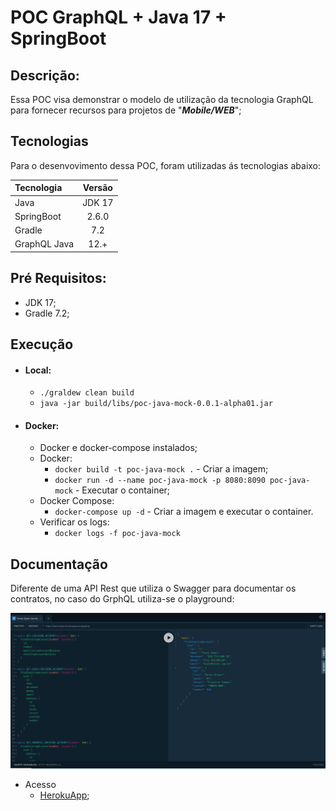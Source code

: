 # POC GraphQL + Java 17 + SpringBoot

## Descrição:
Essa POC visa demonstrar o modelo de utilização da tecnologia GraphQL para fornecer recursos para projetos de "_**Mobile/WEB**_";

## Tecnologias
Para o desenvovimento dessa POC, foram utilizadas ás tecnologias abaixo:

|Tecnologia|Versão|
| :---    |:---: |
| Java     |JDK 17|
| SpringBoot | 2.6.0|
| Gradle | 7.2 |
| GraphQL Java | 12.+|

## Pré Requisitos:
- JDK 17;
- Gradle 7.2;

## Execução
- #### Local:
   - `./graldew clean build` 
   - `java -jar build/libs/poc-java-mock-0.0.1-alpha01.jar`

- #### Docker:
   - Docker e docker-compose instalados;
   - Docker:
     - `docker build -t poc-java-mock .` - Criar a imagem;
     - `docker run -d --name poc-java-mock -p 8080:8090 poc-java-mock` - Executar o container;
   - Docker Compose:
     -  `docker-compose up -d` - Criar a imagem e executar o container.
   - Verificar os logs:
      - `docker logs -f poc-java-mock`

## Documentação
Diferente de uma API Rest que utiliza o Swagger para documentar os contratos, no caso do GrphQL utiliza-se o playground:

![text](img/playground.png)

- Acesso
  - [HerokuApp](https://demo-open.herokuapp.com/playground);
 

